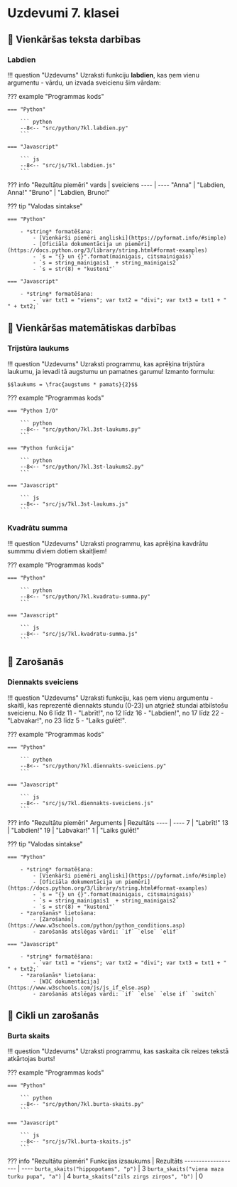 # Uzdevumi 7. klasei

## :small_orange_diamond: Vienkāršas teksta darbības

### Labdien

!!! question "Uzdevums"
    Uzraksti funkciju **labdien**, kas ņem vienu argumentu - vārdu, un izvada sveicienu šim vārdam:

??? example "Programmas kods"

    === "Python"

        ``` python
        --8<-- "src/python/7kl.labdien.py"
        ```

    === "Javascript"

        ``` js
        --8<-- "src/js/7kl.labdien.js"
        ``` 

??? info "Rezultātu piemēri"
    vards | sveiciens
    ---- | ----
    "Anna" | "Labdien, Anna!"
    "Bruno" | "Labdien, Bruno!"

??? tip "Valodas sintakse"

    === "Python"

        - *string* formatēšana: 
            - [Vienkārši piemēri angliski](https://pyformat.info/#simple)
            - [Oficiāla dokumentācija un piemēri](https://docs.python.org/3/library/string.html#format-examples)
            - `s = "{} un {}".format(mainigais, citsmainigais)`
            - `s = string_mainigais1  + string_mainigais2`
            - `s = str(8) + "kustoni"`

    === "Javascript"

        - *string* formatēšana:
            - `var txt1 = "viens"; var txt2 = "divi"; var txt3 = txt1 + " " + txt2;`

## :small_orange_diamond: Vienkāršas matemātiskas darbības

### Trijstūra laukums

!!! question "Uzdevums"
    Uzraksti programmu, kas aprēķina trijstūra laukumu, ja ievadi tā augstumu un pamatnes garumu!
    Izmanto formulu:

    $$laukums = \frac{augstums * pamats}{2}$$

??? example "Programmas kods"

    === "Python I/O"

        ``` python
        --8<-- "src/python/7kl.3st-laukums.py"
        ```

    === "Python funkcija"

        ``` python
        --8<-- "src/python/7kl.3st-laukums2.py"
        ```

    === "Javascript"

        ``` js
        --8<-- "src/js/7kl.3st-laukums.js"
        ```

### Kvadrātu summa

!!! question "Uzdevums"
    Uzraksti programmu, kas aprēķina kavdrātu summmu diviem dotiem skaitļiem!

??? example "Programmas kods"

    === "Python"

        ``` python
        --8<-- "src/python/7kl.kvadratu-summa.py"
        ```

    === "Javascript"

        ``` js
        --8<-- "src/js/7kl.kvadratu-summa.js"
        ```

## :small_orange_diamond: Zarošanās

### Diennakts sveiciens

!!! question "Uzdevums"
    Uzraksti funkciju, kas ņem vienu argumentu - skaitli, kas reprezentē diennakts stundu (0-23) un atgriež stundai atbilstošu sveicienu. No 6 līdz 11 - "Labrīt!", no 12 līdz 16 - "Labdien!", no 17 līdz 22 - "Labvakar!", no 23 līdz 5 - "Laiks gulēt!".

??? example "Programmas kods"

    === "Python"

        ``` python
        --8<-- "src/python/7kl.diennakts-sveiciens.py"
        ```

    === "Javascript"

        ``` js
        --8<-- "src/js/7kl.diennakts-sveiciens.js"
        ```

??? info "Rezultātu piemēri"
    Arguments | Rezultāts
    ---- | ----
    7 | "Labrīt!"
    13 | "Labdien!"
    19 | "Labvakar!"
    1 | "Laiks gulēt!"

??? tip "Valodas sintakse"

    === "Python"

        - *string* formatēšana: 
            - [Vienkārši piemēri angliski](https://pyformat.info/#simple)
            - [Oficiāla dokumentācija un piemēri](https://docs.python.org/3/library/string.html#format-examples)
            - `s = "{} un {}".format(mainigais, citsmainigais)`
            - `s = string_mainigais1  + string_mainigais2`
            - `s = str(8) + "kustoni"`
        - *zarošanās* lietošana:
            - [Zarošanās](https://www.w3schools.com/python/python_conditions.asp)
            - zarošanās atslēgas vārdi: `if` `else` `elif`

    === "Javascript"

        - *string* formatēšana:
            - `var txt1 = "viens"; var txt2 = "divi"; var txt3 = txt1 + " " + txt2;`
        - *zarošanās* lietošana:
            - [W3C dokumentācija](https://www.w3schools.com/js/js_if_else.asp)
            - zarošanās atslēgas vārdi: `if` `else` `else if` `switch`

## :small_orange_diamond: Cikli un zarošanās

### Burta skaits

!!! question "Uzdevums"
    Uzraksti programmu, kas saskaita cik reizes tekstā atkārtojas burts!

??? example "Programmas kods"

    === "Python"

        ``` python
        --8<-- "src/python/7kl.burta-skaits.py"
        ```

    === "Javascript"

        ``` js
        --8<-- "src/js/7kl.burta-skaits.js"
        ```

??? info "Rezultātu piemēri"
    Funkcijas izsaukums | Rezultāts
    ------------------- | ----
    `burta_skaits("hippopotams", "p")` | 3
    `burta_skaits("viena maza turku pupa", "a")` | 4
    `burta_skaits("zils zirgs zirņos", "b")` | 0
